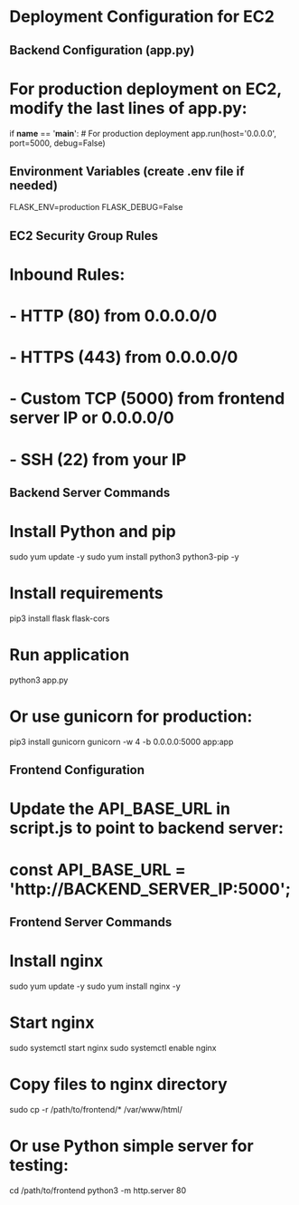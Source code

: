# Deployment Configuration for EC2

## Backend Configuration (app.py)

# For production deployment on EC2, modify the last lines of app.py:

if __name__ == '__main__':
    # For production deployment
    app.run(host='0.0.0.0', port=5000, debug=False)

## Environment Variables (create .env file if needed)
FLASK_ENV=production
FLASK_DEBUG=False

## EC2 Security Group Rules
# Inbound Rules:
# - HTTP (80) from 0.0.0.0/0
# - HTTPS (443) from 0.0.0.0/0  
# - Custom TCP (5000) from frontend server IP or 0.0.0.0/0
# - SSH (22) from your IP

## Backend Server Commands
# Install Python and pip
sudo yum update -y
sudo yum install python3 python3-pip -y

# Install requirements
pip3 install flask flask-cors

# Run application
python3 app.py

# Or use gunicorn for production:
pip3 install gunicorn
gunicorn -w 4 -b 0.0.0.0:5000 app:app

## Frontend Configuration
# Update the API_BASE_URL in script.js to point to backend server:
# const API_BASE_URL = 'http://BACKEND_SERVER_IP:5000';

## Frontend Server Commands  
# Install nginx
sudo yum update -y
sudo yum install nginx -y

# Start nginx
sudo systemctl start nginx
sudo systemctl enable nginx

# Copy files to nginx directory
sudo cp -r /path/to/frontend/* /var/www/html/

# Or use Python simple server for testing:
cd /path/to/frontend
python3 -m http.server 80
